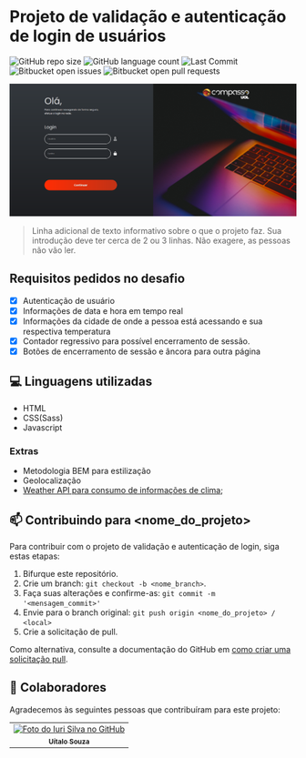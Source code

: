 # Projeto de validação e autenticação de login de usuários

<!---Esses são exemplos. Veja https://shields.io para outras pessoas ou para personalizar este conjunto de escudos. Você pode querer incluir dependências, status do projeto e informações de licença aqui--->

![GitHub repo size](https://img.shields.io/github/repo-size/uitalorss/validacao-login?style=for-the-badge)
![GitHub language count](https://img.shields.io/github/languages/count/uitalorss/validacao-login?style=for-the-badge)
![Last Commit](https://img.shields.io/github/last-commit/uitalorss/validacao-login?style=for-the-badge)
![Bitbucket open issues](https://img.shields.io/bitbucket/issues/iuricode/README-template?style=for-the-badge)
![Bitbucket open pull requests](https://img.shields.io/bitbucket/pr-raw/iuricode/README-template?style=for-the-badge)

<img src="./assets/img/capa-readme.png" alt="Imagem do projeto">

> Linha adicional de texto informativo sobre o que o projeto faz. Sua introdução deve ter cerca de 2 ou 3 linhas. Não exagere, as pessoas não vão ler.

## Requisitos pedidos no desafio

- [x] Autenticação de usuário
- [x] Informações de data e hora em tempo real
- [x] Informações da cidade de onde a pessoa está acessando e sua respectiva temperatura
- [x] Contador regressivo para possível encerramento de sessão.
- [x] Botões de encerramento de sessão e âncora para outra página

## 💻 Linguagens utilizadas

- HTML
- CSS(Sass)
- Javascript

### Extras

- Metodologia BEM para estilização
- Geolocalização
- [Weather API para consumo de informações de clima](https://www.weatherapi.com);

## 📫 Contribuindo para <nome_do_projeto>

Para contribuir com o projeto de validação e autenticação de login, siga estas etapas:

1. Bifurque este repositório.
2. Crie um branch: `git checkout -b <nome_branch>`.
3. Faça suas alterações e confirme-as: `git commit -m '<mensagem_commit>'`
4. Envie para o branch original: `git push origin <nome_do_projeto> / <local>`
5. Crie a solicitação de pull.

Como alternativa, consulte a documentação do GitHub em [como criar uma solicitação pull](https://help.github.com/en/github/collaborating-with-issues-and-pull-requests/creating-a-pull-request).

## 🤝 Colaboradores

Agradecemos às seguintes pessoas que contribuíram para este projeto:

<table>
  <tr>
    <td align="center">
      <a href="#">
        <img src="https://avatars.githubusercontent.com/u/15834173?v=4" width="100px;" alt="Foto do Iuri Silva no GitHub"/><br>
        <sub>
          <b>Uítalo Souza</b>
        </sub>
      </a>
    </td>
  </tr>
</table>
